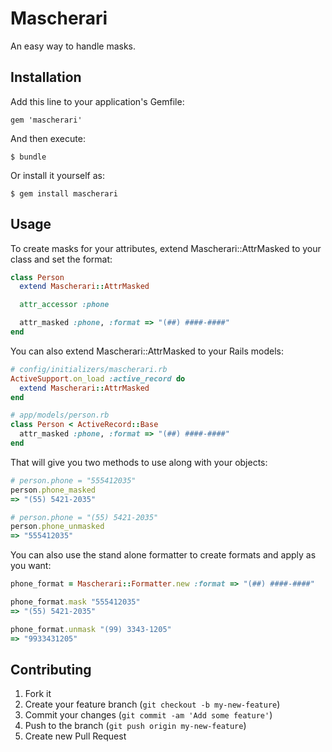 # Mascherari

An easy way to handle masks.

## Installation

Add this line to your application's Gemfile:

    gem 'mascherari'

And then execute:

    $ bundle

Or install it yourself as:

    $ gem install mascherari

## Usage

To create masks for your attributes, extend Mascherari::AttrMasked to your class and set the format:

```ruby
class Person
  extend Mascherari::AttrMasked

  attr_accessor :phone

  attr_masked :phone, :format => "(##) ####-####"
end
```

You can also extend Mascherari::AttrMasked to your Rails models:

```ruby
# config/initializers/mascherari.rb
ActiveSupport.on_load :active_record do
  extend Mascherari::AttrMasked
end

# app/models/person.rb
class Person < ActiveRecord::Base
  attr_masked :phone, :format => "(##) ####-####"
end
```

That will give you two methods to use along with your objects:

```ruby
# person.phone = "555412035"
person.phone_masked
=> "(55) 5421-2035"

# person.phone = "(55) 5421-2035"
person.phone_unmasked
=> "555412035"
```

You can also use the stand alone formatter to create formats and apply as you want:

```ruby
phone_format = Mascherari::Formatter.new :format => "(##) ####-####"

phone_format.mask "555412035"
=> "(55) 5421-2035"

phone_format.unmask "(99) 3343-1205"
=> "9933431205"
```

## Contributing

1. Fork it
2. Create your feature branch (`git checkout -b my-new-feature`)
3. Commit your changes (`git commit -am 'Add some feature'`)
4. Push to the branch (`git push origin my-new-feature`)
5. Create new Pull Request
